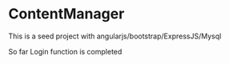 # ContentManager

This is a seed project with angularjs/bootstrap/ExpressJS/Mysql

So far Login function is completed
